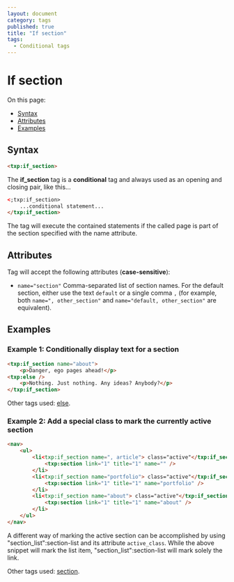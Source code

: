 ```yaml
---
layout: document
category: tags
published: true
title: "If section"
tags:
  - Conditional tags
---
```


# If section

On this page:

* [Syntax](#user-content-syntax)
* [Attributes](#user-content-attributes)
* [Examples](#user-content-examples)

## Syntax

```html
<txp:if_section>
```

The **if_section** tag is a __conditional__ tag and always used as an opening and closing pair, like this...

```html
<;txp:if_section>
    ...conditional statement...
</txp:if_section>
```

The tag will execute the contained statements if the called page is part of the section specified with the name attribute.

## Attributes

Tag will accept the following attributes (**case-sensitive**):

* `name="section"`
Comma-separated list of section names. For the default section, either use the text `default` or a single comma `,` (for example, both `name=", other_section"` and `name="default, other_section"` are equivalent).

## Examples

### Example 1: Conditionally display text for a section

```html
<txp:if_section name="about">
    <p>Danger, ego pages ahead!</p>
<txp:else />
    <p>Nothing. Just nothing. Any ideas? Anybody?</p>
</txp:if_section>
```

Other tags used: [else](else).

### Example 2: Add a special class to mark the currently active section

```html
<nav>
    <ul>
        <li<txp:if_section name=", article"> class="active"</txp:if_section>>
            <txp:section link="1" title="1" name="" />
        </li>
        <li<txp:if_section name="portfolio"> class="active"</txp:if_section>>
            <txp:section link="1" title="1" name="portfolio" />
        </li>
        <li<txp:if_section name="about"> class="active"</txp:if_section>>
            <txp:section link="1" title="1" name="about" />
        </li>
    </ul>
</nav>
```

A different way of marking the active section can be accomplished by using "section_list":section-list and its attribute `active_class`. While the above snippet will mark the list item, "section_list":section-list will mark solely the link.

Other tags used: [section](section).
